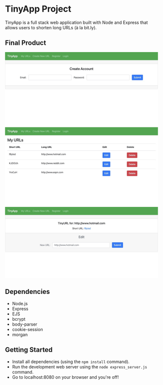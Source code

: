 # TinyApp Project

TinyApp is a full stack web application built with Node and Express that allows users to shorten long URLs (à la bit.ly).

## Final Product

!["Registration Page"](https://github.com/msarauer/tinyApp/blob/master/Screenshots/localhost_8080_register.jpeg)
!["Table of all ShortURLs"](https://github.com/msarauer/tinyApp/blob/master/Screenshots/localhost_8080_urls_table.jpeg)
!["Create a new shortURL"](https://github.com/msarauer/tinyApp/blob/master/Screenshots/localhost_8080_urls_shortURL.jpeg)

## Dependencies

- Node.js
- Express
- EJS
- bcrypt
- body-parser
- cookie-session
- morgan

## Getting Started

- Install all dependencies (using the `npm install` command).
- Run the development web server using the `node express_server.js` command.
- Go to localhost:8080 on your browser and you're off!